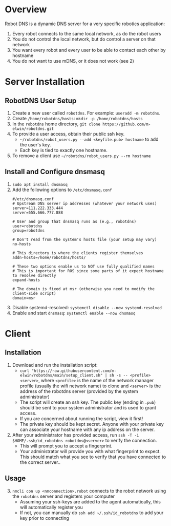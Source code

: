 # Overview
Robot DNS is a dynamic DNS server for a very specific robotics application:

1. Every robot connects to the same local network, as do the robot users
2. You do not control the local network, but do control a server on that network 
3. You want every robot and every user to be able to contact each other by hostname
4. You do not want to use mDNS, or it does not work (see 2)

# Server Installation
## RobotDNS User Setup
1. Create a new user called `robotdns`. For example: `useradd -m robotdns`.
2. Create `/home/robotdns/hosts`: `mkdir -p /home/robotdns/hosts`
2. In the `robotdns` home directory, `git clone https://github.com/m-elwin/robotdns.git`
3. To provide a user access, obtain their public ssh key.  
   - `~/robotdns/robot_users.py --add <keyfile.pub> hostname` to add the user's key.
   - Each key is tied to exactly one hostname. 
4. To remove a client use `~/robotdns/robot_users.py --rm hostname`
   
## Install and Configure dnsmasq
1. `sudo apt install dnsmasq`
2. Add the following options to `/etc/dnsmasq.conf` 
   ```
   #/etc/dnsmasq.conf
   # Upstream DNS server ip addresses (whatever your network uses)
   server=111.222.333.444
   server=555.666.777.888

   # User and group that dnsmasq runs as (e.g., robotdns)
   user=robotdns
   group=robotdns

   # Don't read from the system's hosts file (your setup may vary)
   no-hosts

   # This directory is where the clients register themselves 
   addn-hosts=/home/robotdns/hosts/

   # These two options enable us to NOT use fully qualified names
   # This is important for ROS since some parts of it expect hostname to resolve directly
   expand-hosts

   # The domain is fixed at msr (otherwise you need to modify the client-side script)
   domain=msr
   ```
2. Disable systemd-resolved: `systemctl disable --now systemd-resolved`
3. Enable and start `dnsmasq`: `systemctl enable --now dnsmasq`

# Client
## Installation
1. Download and run the installation script:
   - `curl "https://raw.githubusercontent.com/m-elwin/robotdns/main/setup_client.sh" | sh -s -- <profile> <server>`, where `<profile>` is the name of the network manager profile (usually the wifi network name) to clone
      and `<server>` is the address of the robotdns server (provided by the system administrator)
   - The script will create an ssh key. The public key (ending in `.pub`) should be sent to your system administrator and is used to grant access. 
   - If you are concerned about running the script, view it first!
   - The private key should be kept secret. Anyone with your private key can associate your hostname with any ip address on the server.
1. After your administrator has provided access, run `ssh -T -i $HOME/.ssh/id_robotdns robotdns@<server>` to verify the connection.
   - This will prompt you to accept a fingerprint.
   - Your administrator will provide you with what fingerprint to expect. This should match what you see to verify that you have
     connected to the correct server..
## Usage
3. `nmcli con up <nmconnection>.robot` connects to the robot network using the `robotdns` server and registers your computer
   - Assuming your ssh-keys are added to the agent automatically, this will automatically register you
   - If not, you can manually do `ssh add ~/.ssh/id_robotdns` to add your key prior to connecting
